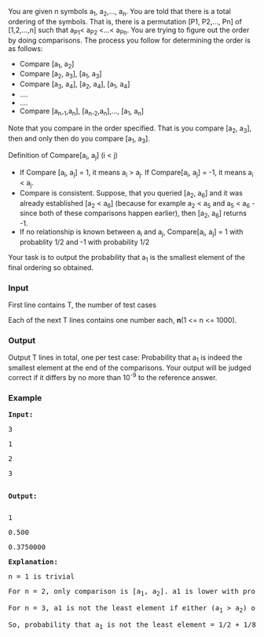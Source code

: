 <p>You are given n symbols a<sub>1</sub>, a<sub>2</sub>,..., a<sub>n</sub>. You are told that there is a total ordering of the symbols. That is, there is a permutation [P1, P2,..., Pn] of [1,2,...,n] such that a<sub>P1</sub>&lt; a<sub>P2 </sub>&lt;...&lt; a<sub>Pn</sub>. You are trying to figure out the order by doing comparisons. The process you follow for determining the order is as follows:</p>
<ul>
<li>Compare [a<sub>1</sub>, a<sub>2</sub>]</li>
<li>Compare [a<sub>2</sub>, a<sub>3</sub>], [a<sub>1</sub>, a<sub>3</sub>]&nbsp;</li>
<li>Compare [a<sub>3</sub>, a<sub>4</sub>], [a<sub>2</sub>, a<sub>4</sub>], [a<sub>1</sub>, a<sub>4</sub>]</li>
<li>....</li>
<li>....</li>
<li>Compare [a<sub>n-1</sub>,a<sub>n</sub>], [a<sub>n-2</sub>,a<sub>n</sub>],..., [a<sub>1</sub>, a<sub>n</sub>]</li>
</ul>
<p>Note that you compare in the order specified. That is you compare [a<sub>2</sub>, a<sub>3</sub>], then and only then do you compare [a<sub>1</sub>, a<sub>3</sub>].</p>
<p>Definition of Compare[a<sub>i</sub>, a<sub>j</sub>] (i &lt; j)</p>
<ul>
<li>If Compare [a<sub>i</sub>, a<sub>j</sub>] = 1, it means a<sub>i</sub> &gt; a<sub>j</sub>. If Compare[a<sub>i</sub>, a<sub>j</sub>] = -1, it means a<sub>i</sub> &lt; a<sub>j</sub>.&nbsp;</li>
<li>Compare is consistent. Suppose, that you queried [a<sub>2</sub>, a<sub>6</sub>] and it was already established [a<sub>2</sub> &lt; a<sub>6</sub>] (because for example a<sub>2</sub> &lt; a<sub>5</sub> and a<sub>5</sub> &lt; a<sub>6</sub> - since both of these comparisons happen earlier), then [a<sub>2</sub>, a<sub>6</sub>] returns -1.</li>
<li>If no relationship is known between a<sub>i</sub> and a<sub>j</sub>, Compare[a<sub>i</sub>, a<sub>j</sub>] = 1 with probablity 1/2 and -1 with probability 1/2</li>
</ul>
<p>Your task is to output the probability that a<sub>1</sub> is the smallest element of the final ordering so obtained.</p>
<h3>Input</h3>
<p>First line contains T, the number of test cases</p>
<p>Each of the next T lines contains one number each, <strong>n</strong>(1 &lt;= n &lt;= 1000).&nbsp;</p>
<h3>Output</h3>
<p>Output T lines in total, one per test case: Probability that a<sub>1</sub> is indeed the smallest element at the end of the comparisons. Your output will be judged correct if it differs by no more than 10<sup>-9</sup> to the reference answer.</p>
<h3>Example</h3>
<pre><strong>Input:</strong></pre>
<pre>3</pre>
<pre>1</pre>
<pre>2</pre>
<pre>3

<strong>Output:</strong>
</pre>
<pre>1</pre>
<pre>0.500</pre>
<pre>0.3750000</pre>
<pre><strong>Explanation:</strong></pre>
<pre>n = 1 is trivial</pre>
<pre>For n = 2, only comparison is [a<sub>1</sub>, a<sub>2</sub>]. a1 is lower with probability 1/2.</pre>
<pre>For n = 3, a1 is not the least element if either (a<sub>1</sub> &gt; a<sub>2</sub>) or (a<sub>1</sub> &lt; a<sub>2</sub> and a<sub>3</sub> &lt; a<sub>2</sub> and a<sub>3</sub> &lt; a<sub>1</sub>).&nbsp;</pre>
<pre>So, probability that a<sub>1</sub> is not the least element = 1/2 + 1/8 = 5/8. Probability that a<sub>1</sub> is the least = 3/8 = 0.375.</pre>